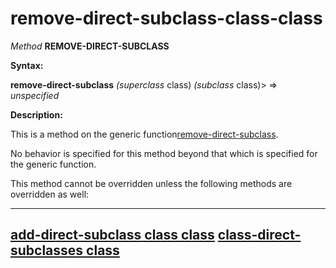 remove-direct-subclass-class-class
==================================

*Method* **REMOVE-DIRECT-SUBCLASS**

**Syntax:**

**remove-direct-subclass** *(superclass* class) *(subclass* class)> => *unspecified*

**Description:**

This is a method on the generic function[remove-direct-subclass](/docs/meta-object-protocol/remove-direct-subclass).

No behavior is specified for this method beyond that which is specified for the generic function.

This method cannot be overridden unless the following methods are overridden as well:

  ---------------------------------------------------------------------------
  [**add-direct-subclass** class class](/docs/meta-object-protocol/add-direct-subclass-class-class)
  [**class-direct-subclasses** class](/docs/meta-object-protocol/class-direct-subclasses-class)
  ---------------------------------------------------------------------------


